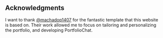 ## Acknowledgments

I want to thank [@machadop1407](https://github.com/machadop1407) for the fantastic template that this website is based on. Their work allowed me to focus on tailoring and personalizing the portfolio, and developing PortfolioChat.
